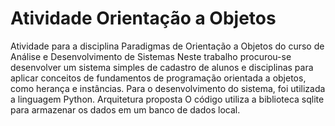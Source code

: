 # Atividade Orientação a Objetos
Atividade para a disciplina Paradigmas de Orientação a Objetos do curso de Análise e Desenvolvimento de Sistemas
Neste trabalho procurou-se desenvolver um sistema simples de cadastro de alunos e disciplinas para aplicar conceitos de fundamentos de programação orientada a objetos, como herança e instâncias. Para o desenvolvimento do sistema, foi utilizada a linguagem Python.
Arquitetura proposta
O código utiliza a biblioteca sqlite para armazenar os dados em um banco de dados local.
